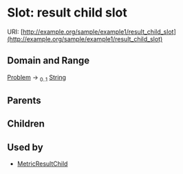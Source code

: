 
# Slot: result child slot




URI: [http://example.org/sample/example1/result_child_slot](http://example.org/sample/example1/result_child_slot)


## Domain and Range

[Problem](Problem.md) &#8594;  <sub>0..1</sub> [String](types/String.md)

## Parents


## Children


## Used by

 * [MetricResultChild](MetricResultChild.md)
